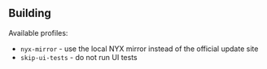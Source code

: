 ## Building ##

Available profiles:

* `nyx-mirror` - use the local NYX mirror instead of the official update site
* `skip-ui-tests` - do not run UI tests